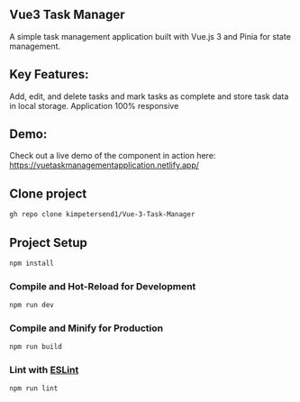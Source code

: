 ## Vue3 Task Manager

A simple task management application built with Vue.js 3 and Pinia for state management.

## Key Features:

Add, edit, and delete tasks and mark tasks as complete and store task data in local storage. Application 100% responsive

## Demo:

Check out a live demo of the component in action here: https://vuetaskmanagementapplication.netlify.app/

## Clone project

```sh
gh repo clone kimpetersend1/Vue-3-Task-Manager
```

## Project Setup

```sh
npm install
```

### Compile and Hot-Reload for Development

```sh
npm run dev
```

### Compile and Minify for Production

```sh
npm run build
```

### Lint with [ESLint](https://eslint.org/)

```sh
npm run lint
```
